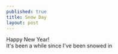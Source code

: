 ```yaml
---
published: true
title: Snow Day
layout: post
---
```

Happy New Year!
<br>
It's been a while since I've been snowed in
